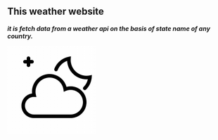 ## This weather website
***it is fetch data from a weather api on the basis of state name of any country.***

![weather icon](clould.gif)
